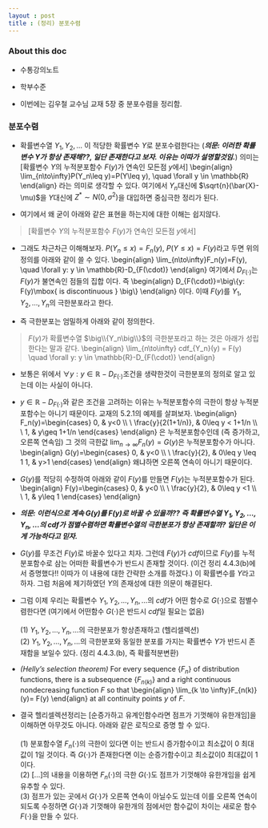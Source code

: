 ```yaml
---
layout : post 
title : (정리) 분포수렴 
---
```

### About this doc

- 수통강의노트 

- 학부수준 

- 이번에는 김우철 교수님 교재 5장 중 분포수렴을 정리함. 

### 분포수렴 

- 확률변수열 $Y_1,Y_2,\dots$ 이 적당한 확률변수 $Y$로 분포수렴한다는 (***의문: 이러한 확률변수 $Y$가 항상 존재해??, 일단 존재한다고 보자. 이유는 이따가 설명할것임.***) 의미는 [확률변수 $Y$의 누적분포함수 $F(y)$가 연속인 모든점 $y$에서]
\begin{align}
\lim_{n\to\infty}P(Y_n\leq y)=P(Y\leq y), \quad \forall y \in \mathbb{R}
\end{align}
라는 의미로 생각할 수 있다. 여기에서 $Y_n$대신에 $\sqrt{n}(\bar{X}-\mu)$을 $Y$대신에 $Z^* \sim N(0,\sigma^2)$을 대입하면 중심극한 정리가 된다. 

- 여기에서 왜 굳이 아래와 같은 표현을 하는지에 대한 이해는 쉽지않다. 
> [확률변수 $Y$의 누적분포함수 $F(y)$가 연속인 모든점 $y$에서]

- 그래도 차근차근 이해해보자. $P(Y_n\leq x)=F_n(y)$, $P(Y\leq x)=F(y)$라고 두면 위의 정의를 아래와 같이 쓸 수 있다. 
\begin{align}
\lim_{n\to\infty}F_n(y)=F(y), \quad \forall y: y \in \mathbb{R}-D_{F(\cdot)}
\end{align}
여기에서 $D_{F(\cdot)}$는 $F(y)$가 불연속인 점들의 집합 이다. 즉 
\begin{align}
D_{F(\cdot)}=\big\\{y: F(y)\mbox{ is discontinuous } \big\\}
\end{align}
이다. 이때 $F(y)$를 $Y_1,Y_2,\dots,Y_n$의 극한분포라고 한다. 

- 즉 극한분포는 엄밀하게 아래와 같이 정의한다. 
>$F(y)$가 확률변수열 $\big\\{Y_n\big\\}$의 극한분포라고 하는 것은 아래가 성립한다는 말과 같다. 
\begin{align}
\lim_{n\to\infty} cdf_{Y_n}(y) = F(y) \quad \forall y: y \in \mathbb{R}-D_{F(\cdot)}
\end{align}

- 보통은 위에서 $\forall y: y \in \mathbb{R}-D_{F(\cdot)}$조건을 생략한것이 극한분포의 정의로 알고 있는데 이는 사실이 아니다. 

- $y \in \mathbb{R}-D_{F(\cdot)}$와 같은 조건을 고려하는 이유는 누적분포함수의 극한이 항상 누적분포함수는 아니기 때문이다. 교재의 5.2.1의 예제를 살펴보자. 
\begin{align}
F_n(y)=\begin{cases} 
0, & y<0 \\\\ \\
\frac{y}{2(1+1/n)}, & 0\leq y < 1+1/n \\\\ \\
1, & y\geq 1+1/n
\end{cases}
\end{align}
은 누적분포함수인데 (즉 증가하고, 오른쪽 연속임) 그 것의 극한값 $\lim_{n\to \infty}F_n(y)=G(y)$은 누적분포함수가 아니다. 
\begin{align}
G(y)=\begin{cases}
0, & y<0 \\\\ \\
\frac{y}{2}, & 0\leq y \leq 1 
1, & y>1
\end{cases}
\end{align}
왜냐하면 오른쪽 연속이 아니기 때문이다. 

- $G(y)$를 적당히 수정하여 아래와 같이 $F(y)$를 만들면 $F(y)$는 누적분포함수가 된다. 
\begin{align}
F(y)=\begin{cases}
0, & y<0 \\\\ \\
\frac{y}{2}, & 0\leq y <1 \\\\ \\
1, & y\leq 1 
\end{cases}
\end{align}

- ***의문: 이런식으로 계속 $G(y)$를 $F(y)$로 바꿀 수 있을까?? 즉 확률변수열 $Y_1,Y_2,\dots,Y_n,\dots$의 cdf가 점별수렴하면 확률변수열의 극한분포가 항상 존재할까? 일단은 이게 가능하다고 믿자.***

- $G(y)$를 무조건 $F(y)$로 바꿀수 있다고 치자. 그런데 $F(y)$가 *cdf*이므로 $F(y)$를 누적분포함수로 삼는 어떠한 확률변수가 반드시 존재할 것이다. (이건 정리 4.4.3(b)에서 증명했다!! 이따가 이 내용에 대한 간략한 소개를 하겠다.) 이 확률변수를 $Y$라고 하자. 그럼 처음에 제기하였던 $Y$의 존재성에 대한 의문이 해결된다. 

- 그럼 이제 우리는 확률변수 $Y_1,Y_2,\dots,Y_n,\dots$의 *cdf*가 어떤 함수로 $G(\cdot)$으로 점별수렴한다면 (여기에서 어떤함수 $G(\cdot)$은 반드시 *cdf*일 필요는 없음) <br/><br/>
(1) $Y_1,Y_2,\dots,Y_n,\dots$의 극한분포가 항상존재하고 (헬리셀렉션) <br/>
(2) $Y_1,Y_2,\dots,Y_n,\dots$의 극한분포와 동일한 분포를 가지는 확률변수 $Y$가 반드시 존재함을 보일수 있다. (정리 4.4.3.(b), 즉 확률적분변환) <br/>

- *(Helly’s selection theorem)* For every sequence $\{F_n\}$ of distribution functions, there is a subsequence $\{F_{n(k)}\}$ and a right continuous nondecreasing function $F$ so that 
\begin{align}
\lim_{k \to \infty}F_{n(k)}(y)= F(y)
\end{align}
at all continuity points $y$ of $F$.

- 결국 헬리셀렉션정리는 [순증가하고 유계인함수라면 점프가 기껏해야 유한개임]을 이해하면 아무것도 아니다. 아래와 같은 로직으로 증명 할 수 있다. <br/><br/>
(1) 분포함수열 $F_n(\cdot)$의 극한이 있다면 이는 반드시 증가함수이고 최소값이 0 최대값이 1일 것이다. 즉 $G(\cdot)$가 존재한다면 이는 순증가함수이고 최소값이0 최대값이 1이다. <br/>
(2) [$\dots$]의 내용을 이용하면 $F_n(\cdot)$의 극한 $G(\cdot)$도 점프가 기껏해야 유한개임을 쉽게 유추할 수 있다. <br/>
(3) 점프가 있는 곳에서 $G(\cdot)$가 오른쪽 연속이 아닐수도 있는데 이를 오른쪽 연속이 되도록 수정하면 $G(\cdot)$과 기껏해야 유한개의 점에서만 함수값이 차이는 새로운 함수 $F(\cdot)$을 만들 수 있다. 

